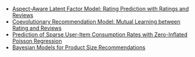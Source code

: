 
 - [Aspect-Aware Latent Factor Model: Rating Prediction with Ratings and Reviews](https://arxiv.org/pdf/1802.07938.pdf)
 - [Coevolutionary Recommendation Model: Mutual Learning between Rating and Reviews](http://delivery.acm.org/10.1145/3190000/3186158/p773-lu.pdf?ip=203.205.141.49&id=3186158&acc=OPEN&key=39FCDE838982416F%2E39FCDE838982416F%2E4D4702B0C3E38B35%2E6D218144511F3437&__acm__=1533992204_c8a1b5930f940cb253b03045fded9bfd)
 - [Prediction of Sparse User-Item Consumption Rates with Zero-Inflated Poisson Regression](https://www.ics.uci.edu/~smyth/papers/WWW2018_Lichman_Smyth.pdf)
 - [Bayesian Models for Product Size Recommendations](http://delivery.acm.org/10.1145/3190000/3186149/p679-sembium.pdf?ip=203.205.141.49&id=3186149&acc=OPEN&key=39FCDE838982416F%2E39FCDE838982416F%2E4D4702B0C3E38B35%2E6D218144511F3437&__acm__=1533992323_f57b185efcf73148029fc815aa1b44e3)
